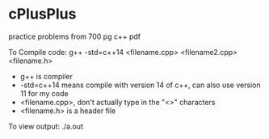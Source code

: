 # cPlusPlus
practice problems from 700 pg c++ pdf

To Compile code:  g++ -std=c++14 <filename.cpp> <filename2.cpp> <filename.h>
- g++ is compiler
- -std=c++14 means compile with version 14 of c++, can also use version 11 for my code
- <filename.cpp>, don't actually type in the "<>" characters
- <filename.h> is a header file

To view output: ./a.out
